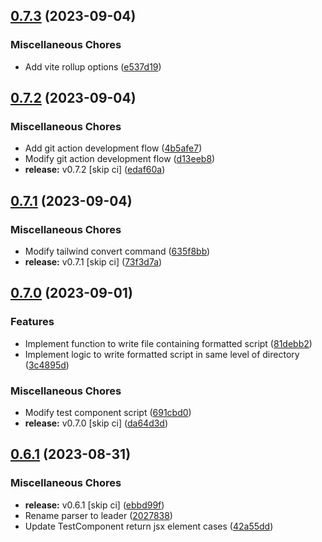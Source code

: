 ## [0.7.3](https://github.com/youthfulhps/tailwind-converter/compare/v0.7.2...v0.7.3) (2023-09-04)


### Miscellaneous Chores

* Add vite rollup options ([e537d19](https://github.com/youthfulhps/tailwind-converter/commit/e537d19f0b67d43821cf58882570950536b1ceff))

## [0.7.2](https://github.com/youthfulhps/tailwind-converter/compare/v0.7.1...v0.7.2) (2023-09-04)


### Miscellaneous Chores

* Add git action development flow ([4b5afe7](https://github.com/youthfulhps/tailwind-converter/commit/4b5afe76b6acb1d903c87ffeae935fb5ed95e564))
* Modify git action development flow ([d13eeb8](https://github.com/youthfulhps/tailwind-converter/commit/d13eeb81bb2e8ed7c6245ea821b6e2bdc005486b))
* **release:** v0.7.2 [skip ci] ([edaf60a](https://github.com/youthfulhps/tailwind-converter/commit/edaf60a46609655328bb364cff9df3f9735786ed))

## [0.7.1](https://github.com/youthfulhps/tailwind-converter/compare/v0.7.0...v0.7.1) (2023-09-04)


### Miscellaneous Chores

* Modify tailwind convert command ([635f8bb](https://github.com/youthfulhps/tailwind-converter/commit/635f8bbfd9e1fc8e60972853209ba0bd0a90fc92))
* **release:** v0.7.1 [skip ci] ([73f3d7a](https://github.com/youthfulhps/tailwind-converter/commit/73f3d7ad6d99f5d784777260cd463ff1dd30fa56))

## [0.7.0](https://github.com/youthfulhps/tailwind-converter/compare/v0.6.1...v0.7.0) (2023-09-01)


### Features

* Implement function to write file containing formatted script ([81debb2](https://github.com/youthfulhps/tailwind-converter/commit/81debb2dc319781ca313cbdc8eeb62b79ca8a77e))
* Implement logic to write formatted script in same level of directory ([3c4895d](https://github.com/youthfulhps/tailwind-converter/commit/3c4895d2d8604c43fbd904e74df0887413cbf6d5))


### Miscellaneous Chores

* Modify test component script ([691cbd0](https://github.com/youthfulhps/tailwind-converter/commit/691cbd0ae32596ee9db67398ad850f6627f02b59))
* **release:** v0.7.0 [skip ci] ([da64d3d](https://github.com/youthfulhps/tailwind-converter/commit/da64d3df515eb3833d915b332ba0127b48657fa1))

## [0.6.1](https://github.com/youthfulhps/tailwind-converter/compare/v0.6.0...v0.6.1) (2023-08-31)


### Miscellaneous Chores

* **release:** v0.6.1 [skip ci] ([ebbd99f](https://github.com/youthfulhps/tailwind-converter/commit/ebbd99fb799f74e73b385039340bd6b07a98cb9e))
* Rename parser to leader ([2027838](https://github.com/youthfulhps/tailwind-converter/commit/202783846f94391b495b5b4ae34c84e944297df8))
* Update TestComponent return jsx element cases ([42a55dd](https://github.com/youthfulhps/tailwind-converter/commit/42a55dd2f2559a7d9d675245e18474f1bd8f762c))

